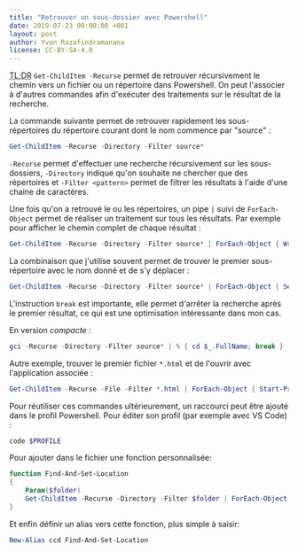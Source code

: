 ```yaml
---
title: "Retrouver un sous-dossier avec Powershell"
date: 2019-07-23 00:00:00 +001
layout: post
author: Yvan Razafindramanana
license: CC-BY-SA-4.0
---
```


<acronym title="En résumé... (Too long; Didn't Read)">TL;DR</acronym> `Get-ChildItem -Recurse`
permet de retrouver récursivement le chemin vers un fichier
ou un répertoire dans Powershell. On peut l'associer à
d'autres commandes afin d'exécuter des traitements sur
le résultat de la recherche.

<!--more-->

La commande suivante permet de retrouver rapidement les sous-répertoires du
répertoire courant dont le nom commence par "source" :

```powershell
Get-ChildItem -Recurse -Directory -Filter source*
```

`-Recurse` permet d'effectuer une recherche récursivement sur les sous-dossiers,
`-Directory` indique qu'on souhaite ne chercher que des répertoires
et `-Filter <pattern>` permet de filtrer les résultats à l'aide d'une
chaine de caractères.

Une fois qu'on a retrouvé le ou les répertoires, un pipe `|` suivi
de `ForEach-Object` permet de réaliser un traitement sur tous
les résultats. Par exemple pour afficher le chemin complet 
de chaque résultat :

```powershell
Get-ChildItem -Recurse -Directory -Filter source* | ForEach-Object { Write-Host $_.FullName }
```

La combinaison que j'utilise souvent permet de trouver le premier
sous-répertoire avec le nom donné et de s'y déplacer :

```powershell
Get-ChildItem -Recurse -Directory -Filter source* | ForEach-Object { Set-Location $_.FullName; break }
```

L'instruction `break` est importante, elle permet d'arrêter la recherche
après le premier résultat, ce qui est une optimisation intéressante
dans mon cas.

En version *compacte* :

```powershell
gci -Recurse -Directory -Filter source* | % { cd $_.FullName; break }
```

Autre exemple, trouver le premier fichier `*.html` et de l'ouvrir avec
l'application associée :

```powershell
Get-ChildItem -Recurse -File -Filter *.html | ForEach-Object { Start-Process $_; break }
```

Pour réutiliser ces commandes ultérieurement, un raccourci peut être ajouté
dans le profil Powershell. Pour éditer son profil (par exemple avec VS Code) :

```powershell
code $PROFILE
```

Pour ajouter dans le fichier une fonction personnalisée:

```powershell
function Find-And-Set-Location
{
    Param($folder)
    Get-ChildItem -Recurse -Directory -Filter $folder | ForEach-Object { Set-Location $_.FullName; break }    
}
```

Et enfin définir un alias vers cette fonction, plus simple à saisir:

```powershell
New-Alias ccd Find-And-Set-Location
```
